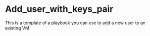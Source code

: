 # Add_user_with_keys_pair
This is a template of a playbook you can use to add a new user to an existing VM
